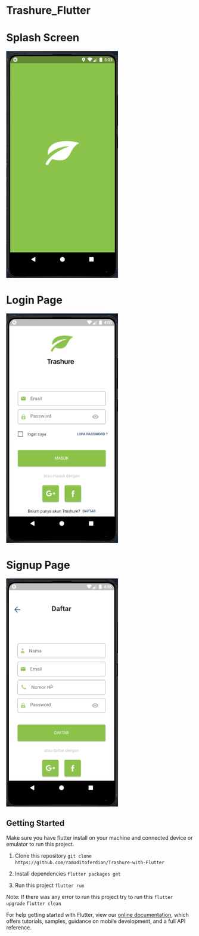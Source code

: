 # Trashure_Flutter

# Splash Screen
<img src="preview/ex3.png" width="300">

# Login Page
<img src="preview/ex1.png" width="300">

# Signup Page
<img src="preview/ex2.png" width="300">


## Getting Started

Make sure you have flutter install on your machine and connected device or emulator to run this project.
1. Clone this repository
`git clone https://github.com/ramaditoferdian/Trashure-with-Flutter`

2. Install dependencies
`flutter packages get`

3. Run this project
`flutter run`

Note: If there was any error to run this project try to run this
`flutter upgrade`
`flutter clean`

For help getting started with Flutter, view our
[online documentation](https://flutter.dev/docs), which offers tutorials,
samples, guidance on mobile development, and a full API reference.

